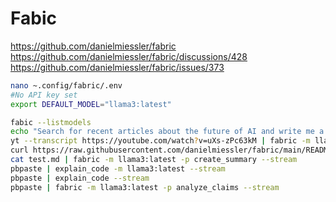 # Fabic 

https://github.com/danielmiessler/fabric
https://github.com/danielmiessler/fabric/discussions/428
https://github.com/danielmiessler/fabric/issues/373

```bash
nano ~.config/fabric/.env
#No API key set
export DEFAULT_MODEL="llama3:latest"
```

```bash
fabic --listmodels
echo "Search for recent articles about the future of AI and write me a 500-word essay on the findings" | fabric -m llama3:latest -p create_summary --stream
yt --transcript https://youtube.com/watch?v=uXs-zPc63kM | fabric -m llama3:latest --stream --pattern extract_wisdom
curl https://raw.githubusercontent.com/danielmiessler/fabric/main/README.md | fabric -m llama3:latest -p create_summary --stream
cat test.md | fabric -m llama3:latest -p create_summary --stream
pbpaste | explain_code -m llama3:latest --stream
pbpaste | explain_code --stream
pbpaste | fabric -m llama3:latest -p analyze_claims --stream 
```